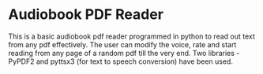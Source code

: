 # Audiobook PDF Reader
This is a basic audiobook pdf reader programmed in python to read out text from any pdf effectively. The user can modify the voice, rate and start reading from any page of a random pdf till the very end. Two libraries -  PyPDF2 and  pyttsx3 (for text to speech conversion) have been used. 


